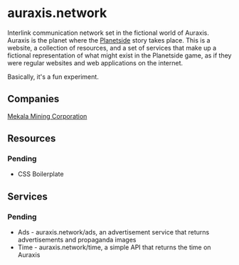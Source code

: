 # auraxis.network

Interlink communication network set in the fictional world of Auraxis. Auraxis is the planet where the [Planetside](https://www.planetside2.com/) story takes place. This is a website, a collection of resources, and a set of services that make up a fictional representation of what might exist in the Planetside game, as if they were regular websites and web applications on the internet.

Basically, it's a fun experiment.

## Companies

[Mekala Mining Corporation](https://auraxis.network/companies/mekala-mining-corp/)

## Resources

### Pending

- CSS Boilerplate

## Services

### Pending

- Ads - auraxis.network/ads, an advertisement service that returns advertisements and propaganda images
- Time - auraxis.network/time, a simple API that returns the time on Auraxis
